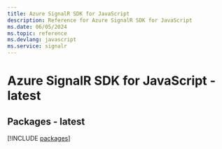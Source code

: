 ```yaml
---
title: Azure SignalR SDK for JavaScript
description: Reference for Azure SignalR SDK for JavaScript
ms.date: 06/05/2024
ms.topic: reference
ms.devlang: javascript
ms.service: signalr
---
```

# Azure SignalR SDK for JavaScript - latest
## Packages - latest
[!INCLUDE [packages](signalr-index.md)]